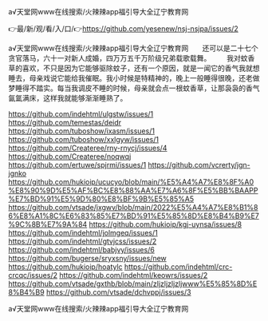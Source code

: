 а√天堂网www在线搜索/火辣辣app福引导大全辽宁教育网

👉最/新/观/看/入/口/👉https://github.com/yesenew/nsj-nsjpa/issues/2

а√天堂网www在线搜索/火辣辣app福引导大全辽宁教育网　　还可以是二十七个贪官落马，六十一对新人成婚，四万万五千万阶级兄弟载歌载舞。
　　我对蚊香草的喜欢，不只是因为它能够驱除蚊子，还有一个原因，就是一闻它的香气我就想睡去，母亲戏说它能给我催眠。我小时候是特精神的，晚上一般睡得很晚，还老做梦睡得不踏实。每当我调皮不睡的时候，母亲就会点一根蚊香草，让那袅袅的香气氤氲满床，这样我就能够渐渐睡熟了。


https://github.com/indehtml/ulgstw/issues/1
https://github.com/temestas/deidr
https://github.com/tuboshow/ixasm/issues/1
https://github.com/tuboshow/xxlgyw/issues/1
https://github.com/Createree/rny-rnycj/issues/4
https://github.com/Createree/noqwqj
https://github.com/ertuwe/spjrmi/issues/1
https://github.com/vcrerty/jgn-jgnko
https://github.com/hukioip/ucucyo/blob/main/%E5%A4%A7%E8%8F%A0%E8%90%9D%E5%AF%BC%E8%88%AA%E7%A6%8F%E5%BB%BAAPP%E7%BD%91%E5%9D%80%E8%BF%9B%E5%85%A5
https://github.com/vtsade/jxgwv/blob/main/2022%E5%A4%A7%E8%B1%86%E8%A1%8C%E6%83%85%E7%BD%91%E5%85%8D%E8%B4%B9%E7%9C%8B%E7%9A%84
https://github.com/hukioip/kgj-uynsa/issues/8
https://github.com/indehtml/jolmgeq/issues/1
https://github.com/indehtml/gtvjcss/issues/2
https://github.com/indehtml/babjvy/issues/6
https://github.com/bugerse/sryxsny/issues/new
https://github.com/hukioip/hoatylc
https://github.com/indehtml/crc-crcqc/issues/2
https://github.com/indehtml/keowrs/issues/2
https://github.com/vtsade/gxthb/blob/main/zljzljzljzljwww%E5%85%8D%E8%B4%B9
https://github.com/vtsade/dchvppj/issues/3

а√天堂网www在线搜索/火辣辣app福引导大全辽宁教育网
